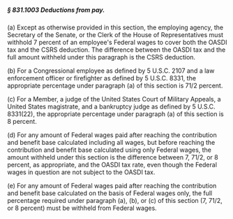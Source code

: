 ##### § 831.1003 Deductions from pay. #####

(a) Except as otherwise provided in this section, the employing agency, the Secretary of the Senate, or the Clerk of the House of Representatives must withhold 7 percent of an employee's Federal wages to cover both the OASDI tax and the CSRS deduction. The difference between the OASDI tax and the full amount withheld under this paragraph is the CSRS deduction.

(b) For a Congressional employee as defined by 5 U.S.C. 2107 and a law enforcement officer or firefighter as defined by 5 U.S.C. 8331, the appropriate percentage under paragraph (a) of this section is 71/2 percent.

(c) For a Member, a judge of the United States Court of Military Appeals, a United States magistrate, and a bankruptcy judge as defined by 5 U.S.C. 8331(22), the appropriate percentage under paragraph (a) of this section is 8 percent.

(d) For any amount of Federal wages paid after reaching the contribution and benefit base calculated including all wages, but before reaching the contribution and benefit base calculated using only Federal wages, the amount withheld under this section is the difference between 7, 71/2, or 8 percent, as appropriate, and the OASDI tax rate, even though the Federal wages in question are not subject to the OASDI tax.

(e) For any amount of Federal wages paid after reaching the contribution and benefit base calculated on the basis of Federal wages only, the full percentage required under paragraph (a), (b), or (c) of this section (7, 71/2, or 8 percent) must be withheld from Federal wages.